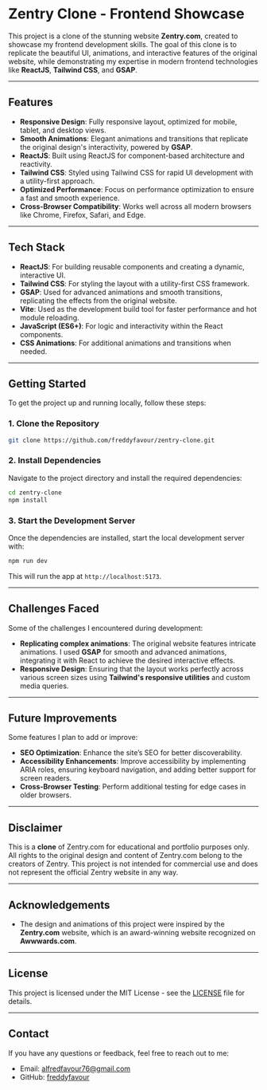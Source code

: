 # Zentry Clone - Frontend Showcase

This project is a clone of the stunning website **Zentry.com**, created to showcase my frontend development skills. The goal of this clone is to replicate the beautiful UI, animations, and interactive features of the original website, while demonstrating my expertise in modern frontend technologies like **ReactJS**, **Tailwind CSS**, and **GSAP**.

---

## **Features**

- **Responsive Design**: Fully responsive layout, optimized for mobile, tablet, and desktop views.
- **Smooth Animations**: Elegant animations and transitions that replicate the original design's interactivity, powered by **GSAP**.
- **ReactJS**: Built using ReactJS for component-based architecture and reactivity.
- **Tailwind CSS**: Styled using Tailwind CSS for rapid UI development with a utility-first approach.
- **Optimized Performance**: Focus on performance optimization to ensure a fast and smooth experience.
- **Cross-Browser Compatibility**: Works well across all modern browsers like Chrome, Firefox, Safari, and Edge.

---

## **Tech Stack**

- **ReactJS**: For building reusable components and creating a dynamic, interactive UI.
- **Tailwind CSS**: For styling the layout with a utility-first CSS framework.
- **GSAP**: Used for advanced animations and smooth transitions, replicating the effects from the original website.
- **Vite**: Used as the development build tool for faster performance and hot module reloading.
- **JavaScript (ES6+)**: For logic and interactivity within the React components.
- **CSS Animations**: For additional animations and transitions when needed.

---

## **Getting Started**

To get the project up and running locally, follow these steps:

### 1. Clone the Repository

```bash
git clone https://github.com/freddyfavour/zentry-clone.git
```

### 2. Install Dependencies

Navigate to the project directory and install the required dependencies:

```bash
cd zentry-clone
npm install
```

### 3. Start the Development Server

Once the dependencies are installed, start the local development server with:

```bash
npm run dev
```

This will run the app at `http://localhost:5173`.

---

## **Challenges Faced**

Some of the challenges I encountered during development:

- **Replicating complex animations**: The original website features intricate animations. I used **GSAP** for smooth and advanced animations, integrating it with React to achieve the desired interactive effects.
- **Responsive Design**: Ensuring that the layout works perfectly across various screen sizes using **Tailwind's responsive utilities** and custom media queries.

---

## **Future Improvements**

Some features I plan to add or improve:

- **SEO Optimization**: Enhance the site’s SEO for better discoverability.
- **Accessibility Enhancements**: Improve accessibility by implementing ARIA roles, ensuring keyboard navigation, and adding better support for screen readers.
- **Cross-Browser Testing**: Perform additional testing for edge cases in older browsers.

---

## **Disclaimer**

This is a **clone** of Zentry.com for educational and portfolio purposes only. All rights to the original design and content of Zentry.com belong to the creators of Zentry. This project is not intended for commercial use and does not represent the official Zentry website in any way.

---

## **Acknowledgements**

- The design and animations of this project were inspired by the **Zentry.com** website, which is an award-winning website recognized on **Awwwards.com**.

---

## **License**

This project is licensed under the MIT License - see the [LICENSE](LICENSE) file for details.

---

## **Contact**

If you have any questions or feedback, feel free to reach out to me:

- Email: alfredfavour76@gmail.com
- GitHub: [freddyfavour](https://github.com/freddyfavour)

